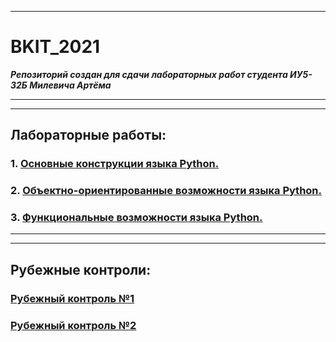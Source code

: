 ___
# BKIT_2021
***Репозиторий создан для сдачи лабораторных работ студента ИУ5-32Б Милевича Артёма***
___
___
## Лабораторные работы:
### 1. [Основные конструкции языка Python.](https://github.com/orrambo/BKIT_2021/tree/main/lab_1) 

### 2. [Объектно-ориентированные возможности языка Python.](https://github.com/orrambo/BKIT_2021/tree/main/lab_2)

### 3. [Функциональные возможности языка Python.](https://github.com/orrambo/BKIT_2021/tree/main/lab_3)
___
___
## Рубежные контроли:
### [Рубежный контроль №1](https://github.com/orrambo/BKIT_2021/tree/main/rk1) 
### [Рубежный контроль №2](https://github.com/orrambo/BKIT_2021/tree/main/rk2)
